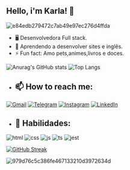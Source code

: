 ## Hello, i'm Karla! 👋

![e84edb279472c7ab49e97ec276d4ffda](https://github.com/KarlaCarol/KarlaCarol/assets/150029222/9d5a53c1-58a1-4681-90b4-91dcf86e69ee)

<!--
**KarlaCarol/KarlaCarol** is a ✨ _special_ ✨ repository because its `README.md` (this file) appears on your GitHub profile.
-->


- :desktop_computer: Desenvolvedora Full stack.
- 🌱 Aprendendo a desenvolver sites e inglês.
- ⚡ Fun fact: Amo pets,animes,livros e doces.

![Anurag's GitHub stats](https://github-readme-stats.vercel.app/api?username=KarlaCarol&show_icons=true&theme=dracula)
![Top Langs](https://github-readme-stats.vercel.app/api/top-langs/?username=KarlaCarol&layout=compact&theme=dracula) 

* ## 📫 How to reach me:
 [![Gmail](https://img.shields.io/badge/Gmail-D14836?style=for-the-badge&logo=gmail&logoColor=white)](carolinekarla87@gmail.com) 
 [![Telegram](https://img.shields.io/badge/Telegram-2CA5E0?style=for-the-badge&logo=telegram&logoColor=white)](https://web.telegram.org/k/) 
 [![Instagram](https://img.shields.io/badge/Instagram-E4405F?style=for-the-badge&logo=instagram&logoColor=white)](https://www.instagram.com/oh_karlinha_/) 
 [![LinkedIn](https://img.shields.io/badge/LinkedIn-0077B5?style=for-the-badge&logo=linkedin&logoColor=white)](https://www.linkedin.com/in/karla-santos-532b4a1b7/) 

* ## :rocket: Habilidades:
![html](https://img.shields.io/badge/HTML5-E34F26?style=for-the-badge&logo=html5&logoColor=white)
![css](https://img.shields.io/badge/CSS-239120?&style=for-the-badge&logo=css3&logoColor=white)
![js](https://img.shields.io/badge/JavaScript-323330?style=for-the-badge&logo=javascript&logoColor=F7DF1E)
![ts](https://img.shields.io/badge/TypeScript-007ACC?style=for-the-badge&logo=typescript&logoColor=white)
![jest](https://img.shields.io/badge/Jest-323330?style=for-the-badge&logo=Jest&logoColor=white)


[![GitHub Streak](https://streak-stats.demolab.com/?user=KarlaCarol&theme=dracula&currStreakNum=2FD3EB&fire=pink&sideLabels=F00&date_format=[Y.]n.j)](https://git.io/streak-stats)




![979d76c5c386fe467133210d3972634d](https://github.com/KarlaCarol/KarlaCarol/assets/150029222/1914e802-7f38-4615-ade9-99c321a31985)
